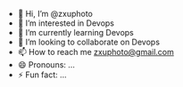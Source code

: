 - 👋 Hi, I’m @zxuphoto
- 👀 I’m interested in Devops
- 🌱 I’m currently learning Devops
- 💞️ I’m looking to collaborate on Devops
- 📫 How to reach me zxuphoto@gmail.com
- 😄 Pronouns: ...
- ⚡ Fun fact: ...

<!---
zxuphoto/zxuphoto is a ✨ special ✨ repository because its `README.md` (this file) appears on your GitHub profile.
You can click the Preview link to take a look at your changes.
--->
